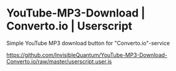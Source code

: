 # YouTube-MP3-Download | Converto.io | Userscript
Simple YouTube MP3 download button for "Converto.io"-service

https://github.com/InvisibleQuantum/YouTube-MP3-Download-Converto.io/raw/master/userscript.user.js
